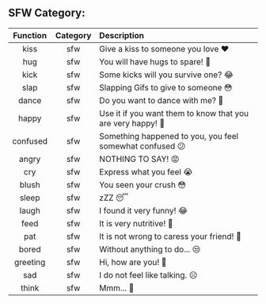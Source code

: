 ## SFW Category:
|Function|Category|Description|
|:--:|:--:|:------|
|kiss|sfw|Give a kiss to someone you love ❤️|
|hug|sfw|You will have hugs to spare! 🥺|
|kick|sfw|Some kicks will you survive one? 😂|
|slap|sfw|Slapping Gifs to give to someone 😳|
|dance|sfw|Do you want to dance with me? 🕺|
|happy|sfw|Use it if you want them to know that you are very happy! 🎉|
|confused|sfw|Something happened to you, you feel somewhat confused 😕|
|angry|sfw|NOTHING TO SAY! 😡|
|cry|sfw|Express what you feel 😭|
|blush|sfw|You seen your crush 😳|
|sleep|sfw|zZZ 😴|
|laugh|sfw|I found it very funny! 😂|
|feed|sfw|It is very nutritive! 🍎|
|pat|sfw|It is not wrong to caress your friend! 🥰|
|bored|sfw|Without anything to do... 😒|
|greeting|sfw|Hi, how are you! 👋|
|sad|sfw|I do not feel like talking. ☹️|
|think|sfw|Mmm... 🤔|
